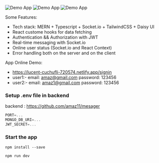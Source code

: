 ![Demo App](https://i.ibb.co/g9PZZwZ/Screenshot-2024-03-05-142009.png)
![Demo App](https://i.ibb.co/yqvW2qf/Screenshot-2024-03-05-142415.png)
![Demo App](https://i.ibb.co/xYKPC71/Screenshot-2024-03-05-142353.png)



Some Features:

-    Tech stack: MERN + Typescript + Socket.io + TailwindCSS + Daisy UI
-    React custome hooks for data fetching
-    Authentication && Authorization with JWT
-    Real-time messaging with Socket.io
-    Online user status (Socket.io and React Context)
-    Error handling both on the server and on the client

App Online Demo:
-    https://lucent-cuchufli-720574.netlify.app/signin
-    user1:- email: amaz@gmail.com password: 123456
-    user2:- email: amaz1@gmail.com password: 123456


### Setup .env file in backend

backend : https://github.com/amaz11/mesager
```ts
PORT=...
MONGO_DB_URI=...
JWT_SECRET=...
```


### Start the app
```shell
npm install --save
```

```shell
npm run dev
```